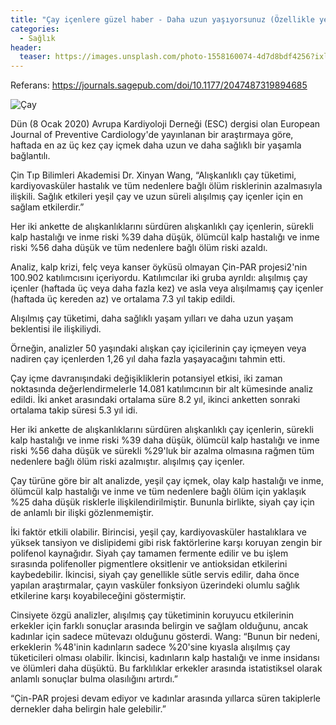 ```yaml
---
title: "Çay içenlere güzel haber - Daha uzun yaşıyorsunuz (Özellikle yeşil çay)"
categories:
  - Sağlık
header:
  teaser: https://images.unsplash.com/photo-1558160074-4d7d8bdf4256?ixlib=rb-1.2.1&ixid=eyJhcHBfaWQiOjEyMDd9&auto=format&fit=crop&w=1350&q=80
---
```

Referans: https://journals.sagepub.com/doi/10.1177/2047487319894685

![Çay](https://images.unsplash.com/photo-1558160074-4d7d8bdf4256?ixlib=rb-1.2.1&ixid=eyJhcHBfaWQiOjEyMDd9&auto=format&fit=crop&w=1350&q=80)

Dün (8 Ocak 2020) Avrupa Kardiyoloji Derneği (ESC) dergisi olan European Journal of Preventive Cardiology'de yayınlanan bir araştırmaya göre, haftada en az üç kez çay içmek daha uzun ve daha sağlıklı bir yaşamla bağlantılı.

Çin Tıp Bilimleri Akademisi Dr. Xinyan Wang, “Alışkanlıklı çay tüketimi, kardiyovasküler hastalık ve tüm nedenlere bağlı ölüm risklerinin azalmasıyla ilişkili. Sağlık etkileri yeşil çay ve uzun süreli alışılmış çay içenler için en sağlam etkilerdir.”

Her iki ankette de alışkanlıklarını sürdüren alışkanlıklı çay içenlerin, sürekli kalp hastalığı ve inme riski %39 daha düşük, ölümcül kalp hastalığı ve inme riski %56 daha düşük ve tüm nedenlere bağlı ölüm riski azaldı.

Analiz, kalp krizi, felç veya kanser öyküsü olmayan Çin-PAR projesi2'nin 100.902 katılımcısını içeriyordu. Katılımcılar iki gruba ayrıldı: alışılmış çay içenler (haftada üç veya daha fazla kez) ve asla veya alışılmamış çay içenler (haftada üç kereden az) ve ortalama 7.3 yıl takip edildi.

Alışılmış çay tüketimi, daha sağlıklı yaşam yılları ve daha uzun yaşam beklentisi ile ilişkiliydi.

Örneğin, analizler 50 yaşındaki alışkan çay içicilerinin çay içmeyen veya nadiren çay içenlerden 1,26 yıl daha fazla yaşayacağını tahmin etti.

Çay içme davranışındaki değişikliklerin potansiyel etkisi, iki zaman noktasında değerlendirmelerle 14.081 katılımcının bir alt kümesinde analiz edildi. İki anket arasındaki ortalama süre 8.2 yıl, ikinci anketten sonraki ortalama takip süresi 5.3 yıl idi.

Her iki ankette de alışkanlıklarını sürdüren alışkanlıklı çay içenlerin, sürekli kalp hastalığı ve inme riski %39 daha düşük, ölümcül kalp hastalığı ve inme riski %56 daha düşük ve sürekli %29'luk bir azalma olmasına rağmen tüm nedenlere bağlı ölüm riski azalmıştır. alışılmış çay içenler.

Çay türüne göre bir alt analizde, yeşil çay içmek, olay kalp hastalığı ve inme, ölümcül kalp hastalığı ve inme ve tüm nedenlere bağlı ölüm için yaklaşık %25 daha düşük risklerle ilişkilendirilmiştir. Bununla birlikte, siyah çay için de anlamlı bir ilişki gözlenmemiştir.

İki faktör etkili olabilir. Birincisi, yeşil çay, kardiyovasküler hastalıklara ve yüksek tansiyon ve dislipidemi gibi risk faktörlerine karşı koruyan zengin bir polifenol kaynağıdır. Siyah çay tamamen fermente edilir ve bu işlem sırasında polifenoller pigmentlere oksitlenir ve antioksidan etkilerini kaybedebilir. İkincisi, siyah çay genellikle sütle servis edilir, daha önce yapılan araştırmalar, çayın vasküler fonksiyon üzerindeki olumlu sağlık etkilerine karşı koyabileceğini göstermiştir.

Cinsiyete özgü analizler, alışılmış çay tüketiminin koruyucu etkilerinin erkekler için farklı sonuçlar arasında belirgin ve sağlam olduğunu, ancak kadınlar için sadece mütevazı olduğunu gösterdi. Wang: “Bunun bir nedeni, erkeklerin %48'inin kadınların sadece %20'sine kıyasla alışılmış çay tüketicileri olması olabilir. İkincisi, kadınların kalp hastalığı ve inme insidansı ve ölümleri daha düşüktü. Bu farklılıklar erkekler arasında istatistiksel olarak anlamlı sonuçlar bulma olasılığını artırdı.”

“Çin-PAR projesi devam ediyor ve kadınlar arasında yıllarca süren takiplerle dernekler daha belirgin hale gelebilir.”
